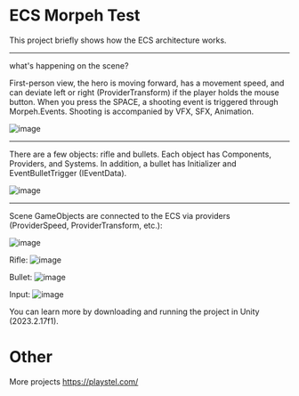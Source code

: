 # ECS Morpeh Test

This project briefly shows how the ECS architecture works. 

---

what's happening on the scene? 

First-person view, the hero is moving forward, has a movement speed, and can deviate left or right (ProviderTransform) if the player holds the mouse button. 
When you press the SPACE, a shooting event is triggered through Morpeh.Events. 
Shooting is accompanied by VFX, SFX, Animation.

![image](https://github.com/user-attachments/assets/63d54b8c-5e8a-493a-bb89-7f090e303f74)

---

There are a few objects: rifle and bullets.
Each object has Components, Providers, and Systems.
In addition, a bullet has Initializer and EventBulletTrigger (IEventData).

![image](https://github.com/user-attachments/assets/46f2ee7a-8609-4010-861f-63862be41de2)

---

Scene GameObjects are connected to the ECS via providers (ProviderSpeed, ProviderTransform, etc.):

![image](https://github.com/user-attachments/assets/1fb09116-c83a-42ab-ad5c-dee98d692405)

Rifle:
![image](https://github.com/user-attachments/assets/8f701b7c-877f-4958-b223-d25b91c44dc9)

Bullet:
![image](https://github.com/user-attachments/assets/74a97b17-c16c-4224-91df-611ec567a4af)

Input:
![image](https://github.com/user-attachments/assets/4d7565dd-6c48-4abe-a914-0df27e12f7a0)


You can learn more by downloading and running the project in Unity (2023.2.17f1). 

# Other

More projects https://playstel.com/





